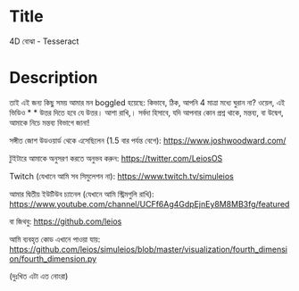 # Title
4D বোঝা - Tesseract

# Description
তাই এই জন্য কিছু সময় আমার মন boggled হয়েছে: কিভাবে, ঠিক, আপনি 4 মাত্রা মধ্যে ঘুরান না? ওয়েল, এই ভিডিও * * উত্তর দিতে হবে যে উত্তর। আশা রাখি,। সর্বদা হিসাবে, যদি আপনার কোন প্রশ্ন থাকে, মন্তব্য, বা উদ্বেগ, আমাকে নিচে মন্তব্য বিভাগে জানা!


সঙ্গীত জোশ উডওয়ার্ড থেকে এসেছিলেন (1.5 বার পর্যন্ত বেগে):
https://www.joshwoodward.com/

টুইটারে আমাকে অনুসরণ করতে অনুভব করুন: 
https://twitter.com/LeiosOS

Twitch (যেখানে আমি সব সিমুলেশন না):
https://www.twitch.tv/simuleios

আমার দ্বিতীয় ইউটিউব চ্যানেল (যেখানে আমি স্ট্রিমগুলি রাখি):
https://www.youtube.com/channel/UCFf6Ag4GdpEjnEy8M8MB3fg/featured

বা জিথবু:
https://github.com/leios

আমি ব্যবহৃত কোড এখানে পাওয়া যায়:
https://github.com/leios/simuleios/blob/master/visualization/fourth_dimension/fourth_dimension.py

(দুঃখিত এটা এত নোংরা)